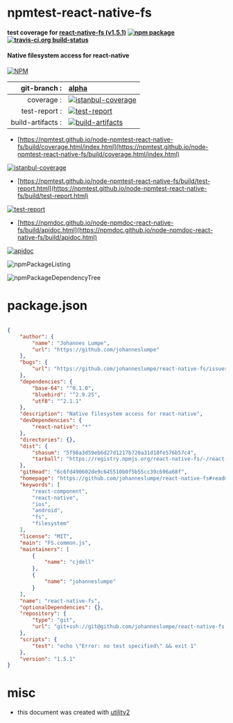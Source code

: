 # npmtest-react-native-fs

#### test coverage for  [react-native-fs (v1.5.1)](https://github.com/johanneslumpe/react-native-fs#readme)  [![npm package](https://img.shields.io/npm/v/npmtest-react-native-fs.svg?style=flat-square)](https://www.npmjs.org/package/npmtest-react-native-fs) [![travis-ci.org build-status](https://api.travis-ci.org/npmtest/node-npmtest-react-native-fs.svg)](https://travis-ci.org/npmtest/node-npmtest-react-native-fs)

#### Native filesystem access for react-native

[![NPM](https://nodei.co/npm/react-native-fs.png?downloads=true&downloadRank=true&stars=true)](https://www.npmjs.com/package/react-native-fs)

| git-branch : | [alpha](https://github.com/npmtest/node-npmtest-react-native-fs/tree/alpha)|
|--:|:--|
| coverage : | [![istanbul-coverage](https://npmtest.github.io/node-npmtest-react-native-fs/build/coverage.badge.svg)](https://npmtest.github.io/node-npmtest-react-native-fs/build/coverage.html/index.html)|
| test-report : | [![test-report](https://npmtest.github.io/node-npmtest-react-native-fs/build/test-report.badge.svg)](https://npmtest.github.io/node-npmtest-react-native-fs/build/test-report.html)|
| build-artifacts : | [![build-artifacts](https://npmtest.github.io/node-npmtest-react-native-fs/glyphicons_144_folder_open.png)](https://github.com/npmtest/node-npmtest-react-native-fs/tree/gh-pages/build)|

- [https://npmtest.github.io/node-npmtest-react-native-fs/build/coverage.html/index.html](https://npmtest.github.io/node-npmtest-react-native-fs/build/coverage.html/index.html)

[![istanbul-coverage](https://npmtest.github.io/node-npmtest-react-native-fs/build/screenCapture.buildCi.browser.%252Ftmp%252Fbuild%252Fcoverage.lib.html.png)](https://npmtest.github.io/node-npmtest-react-native-fs/build/coverage.html/index.html)

- [https://npmtest.github.io/node-npmtest-react-native-fs/build/test-report.html](https://npmtest.github.io/node-npmtest-react-native-fs/build/test-report.html)

[![test-report](https://npmtest.github.io/node-npmtest-react-native-fs/build/screenCapture.buildCi.browser.%252Ftmp%252Fbuild%252Ftest-report.html.png)](https://npmtest.github.io/node-npmtest-react-native-fs/build/test-report.html)

- [https://npmdoc.github.io/node-npmdoc-react-native-fs/build/apidoc.html](https://npmdoc.github.io/node-npmdoc-react-native-fs/build/apidoc.html)

[![apidoc](https://npmdoc.github.io/node-npmdoc-react-native-fs/build/screenCapture.buildCi.browser.%252Ftmp%252Fbuild%252Fapidoc.html.png)](https://npmdoc.github.io/node-npmdoc-react-native-fs/build/apidoc.html)

![npmPackageListing](https://npmtest.github.io/node-npmtest-react-native-fs/build/screenCapture.npmPackageListing.svg)

![npmPackageDependencyTree](https://npmtest.github.io/node-npmtest-react-native-fs/build/screenCapture.npmPackageDependencyTree.svg)



# package.json

```json

{
    "author": {
        "name": "Johannes Lumpe",
        "url": "https://github.com/johanneslumpe"
    },
    "bugs": {
        "url": "https://github.com/johanneslumpe/react-native-fs/issues"
    },
    "dependencies": {
        "base-64": "^0.1.0",
        "bluebird": "^2.9.25",
        "utf8": "^2.1.1"
    },
    "description": "Native filesystem access for react-native",
    "devDependencies": {
        "react-native": "*"
    },
    "directories": {},
    "dist": {
        "shasum": "5f98a3d59eb6d27d1217b720a31d10fe576b57c4",
        "tarball": "https://registry.npmjs.org/react-native-fs/-/react-native-fs-1.5.1.tgz"
    },
    "gitHead": "6c6fd490602de9c645510b0f5b55cc39c696a68f",
    "homepage": "https://github.com/johanneslumpe/react-native-fs#readme",
    "keywords": [
        "react-component",
        "react-native",
        "ios",
        "android",
        "fs",
        "filesystem"
    ],
    "license": "MIT",
    "main": "FS.common.js",
    "maintainers": [
        {
            "name": "cjdell"
        },
        {
            "name": "johanneslumpe"
        }
    ],
    "name": "react-native-fs",
    "optionalDependencies": {},
    "repository": {
        "type": "git",
        "url": "git+ssh://git@github.com/johanneslumpe/react-native-fs.git"
    },
    "scripts": {
        "test": "echo \"Error: no test specified\" && exit 1"
    },
    "version": "1.5.1"
}
```



# misc
- this document was created with [utility2](https://github.com/kaizhu256/node-utility2)
